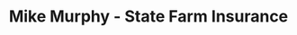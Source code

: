 ---
title: "Mike Murphy - State Farm Insurance"
url: /natchitoches/mike-murphy-state-farm-insurance/
shop: shop
---